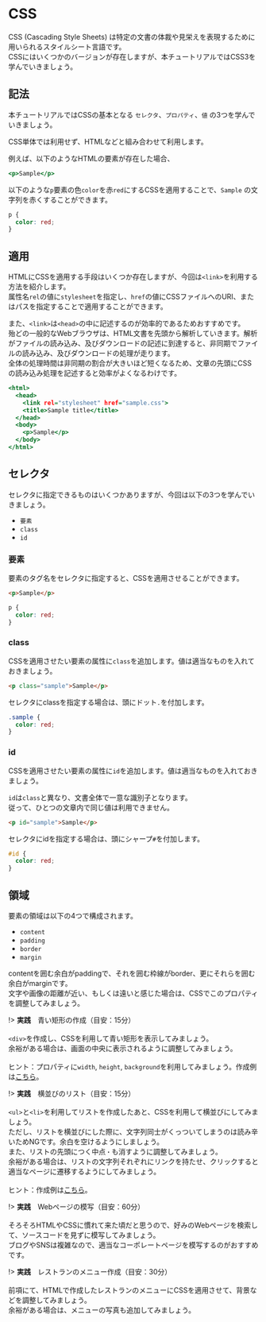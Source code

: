 CSS
===

CSS (Cascading Style Sheets) は特定の文書の体裁や見栄えを表現するために用いられるスタイルシート言語です。<br>
CSSにはいくつかのバージョンが存在しますが、本チュートリアルではCSS3を学んでいきましょう。

## 記法

本チュートリアルではCSSの基本となる `セレクタ`、`プロパティ`、`値` の3つを学んでいきましょう。

<object type="image/svg+xml" data="svg/css.svg"></object>

CSS単体では利用せず、HTMLなどと組み合わせて利用します。

例えば、以下のようなHTMLの要素が存在した場合、

```index.html
<p>Sample</p>
```

以下のような`p`要素の色`color`を赤`red`にするCSSを適用することで、`Sample` の文字列を赤くすることができます。

```sample.css
p {
  color: red;
}
```

## 適用

HTMLにCSSを適用する手段はいくつか存在しますが、今回は`<link>`を利用する方法を紹介します。<br>
属性名`rel`の値に`stylesheet`を指定し、`href`の値にCSSファイルへのURI、またはパスを指定することで適用することができます。

また、`<link>`は`<head>`の中に記述するのが効率的であるためおすすめです。<br>
殆どの一般的なWebブラウザは、HTML文書を先頭から解析していきます。解析がファイルの読み込み、及びダウンロードの記述に到達すると、非同期でファイルの読み込み、及びダウンロードの処理が走ります。<br>
全体の処理時間は非同期の割合が大きいほど短くなるため、文章の先頭にCSSの読み込み処理を記述すると効率がよくなるわけです。

```index.html
<html>
  <head>
    <link rel="stylesheet" href="sample.css">
    <title>Sample title</title>
  </head>
  <body>
    <p>Sample</p>
  </body>
</html>
```


## セレクタ

セレクタに指定できるものはいくつかありますが、今回は以下の3つを学んでいきましょう。

* `要素`
* `class`
* `id`

### 要素

要素のタグ名をセレクタに指定すると、CSSを適用させることができます。

```html
<p>Sample</p>
```

```css
p {
  color: red;
}
```


### class

CSSを適用させたい要素の属性に`class`を追加します。値は適当なものを入れておきましょう。

```html
<p class="sample">Sample</p>
```

セレクタにclassを指定する場合は、頭にドット`.`を付加します。

```css
.sample {
  color: red;
}
```

### id

CSSを適用させたい要素の属性に`id`を追加します。値は適当なものを入れておきましょう。

`id`は`class`と異なり、文書全体で一意な識別子となります。<br>
従って、ひとつの文章内で同じ値は利用できません。

```html
<p id="sample">Sample</p>
```

セレクタにidを指定する場合は、頭にシャープ`#`を付加します。

```css
#id {
  color: red;
}
```

## 領域

要素の領域は以下の4つで構成されます。

* `content`
* `padding`
* `border`
* `margin`

contentを囲む余白がpaddingで、それを囲む枠線がborder、更にそれらを囲む余白がmarginです。<br>
文字や画像の距離が近い、もしくは遠いと感じた場合は、CSSでこのプロパティを調整してみましょう。

<object type="image/svg+xml" data="svg/css_space.svg"></object>


!> **実践**　青い矩形の作成（目安：15分）<br><br>
`<div>`を作成し、CSSを利用して青い矩形を表示してみましょう。<br>
余裕がある場合は、画面の中央に表示されるように調整してみましょう。<br><br>
ヒント：プロパティに`width`, `height`, `background`を利用してみましょう。作成例は<a href="sample\css_blue_square\index.html" target="_blank">こちら</a>。

!> **実践**　横並びのリスト（目安：15分）<br><br>
`<ul>`と`<li>`を利用してリストを作成したあと、CSSを利用して横並びにしてみましょう。<br>
ただし、リストを横並びにした際に、文字列同士がくっついてしまうのは読み辛いためNGです。余白を空けるようにしましょう。<br>
また、リストの先頭につく中点`・`も消すように調整してみましょう。<br>
余裕がある場合は、リストの文字列それぞれにリンクを持たせ、クリックすると適当なページに遷移するようにしてみましょう。<br><br>
ヒント：作成例は<a href="sample\css_side_by_side_list\index.html" target="_blank">こちら</a>。

!> **実践**　Webページの模写（目安：60分）<br><br>
そろそろHTMLやCSSに慣れて来た頃だと思うので、好みのWebページを検索して、ソースコードを見ずに模写してみましょう。<br>
ブログやSNSは複雑なので、適当なコーポレートページを模写するのがおすすめです。

!> **実践**　レストランのメニュー作成（目安：30分）<br><br>
前項にて、HTMLで作成したレストランのメニューにCSSを適用させて、背景などを調整してみましょう。<br>
余裕がある場合は、メニューの写真も追加してみましょう。
